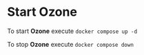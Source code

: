 # Start Ozone

<!-- Disable Docker Compose V2! On the command Line with `docker-compose disable-v2` or in the Docker GUI.  -->

To start **Ozone** execute `docker compose up -d`

To stop **Ozone** execute `docker compose down`

